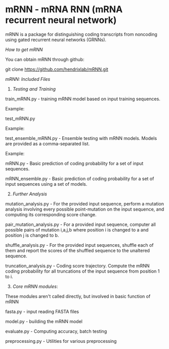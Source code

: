 # mRNN - mRNA RNN (mRNA recurrent neural network)
mRNN is a package for distinguishing coding transcripts from noncoding using gated recurrent neural networks (GRNNs). 

_How to get mRNN_

You can obtain mRNN through github:

git clone https://github.com/hendrixlab/mRNN.git

_mRNN: Included Files_

1. _Testing and Training_

train_mRNN.py - training mRNN model based on input training sequences.

Example: 

test_mRNN.py

Example: 

test_ensemble_mRNN.py - Ensemble testing with mRNN models. Models are provided as a comma-separated list. 

Example:

mRNN.py - Basic prediction of coding probability for a set of input sequences. 

mRNN_ensemble.py - Basic prediction of coding probability for a set of input sequences using a set of models. 

2. _Further Analysis_

mutation_analysis.py - For the provided input sequence, perform a mutation analysis involving every possible point-mutation on the input sequence, and computing its corresponding score change. 

pair_mutation_analysis.py - For a provided input sequence, computer all possible pairs of mutation i,a,j,b where position i is changed to a and position j is changed to b. 

shuffle_analysis.py - For the provided input sequences, shuffle each of them and report the scores of the shuffled sequence to the unaltered sequence. 

truncation_analysis.py - Coding score trajectory. Compute the mRNN coding probability for all truncations of the input sequence from position 1 to i. 

3. _Core mRNN modules_:

These modules aren't called directly, but involved in basic function of mRNN

fasta.py - input reading FASTA files

model.py - building the mRNN model

evaluate.py - Computing accuracy, batch testing

preprocessing.py - Utilities for various preprocessing
